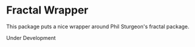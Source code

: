 Fractal Wrapper
=============

This package puts a nice wrapper around Phil Sturgeon's fractal package.

Under Development
